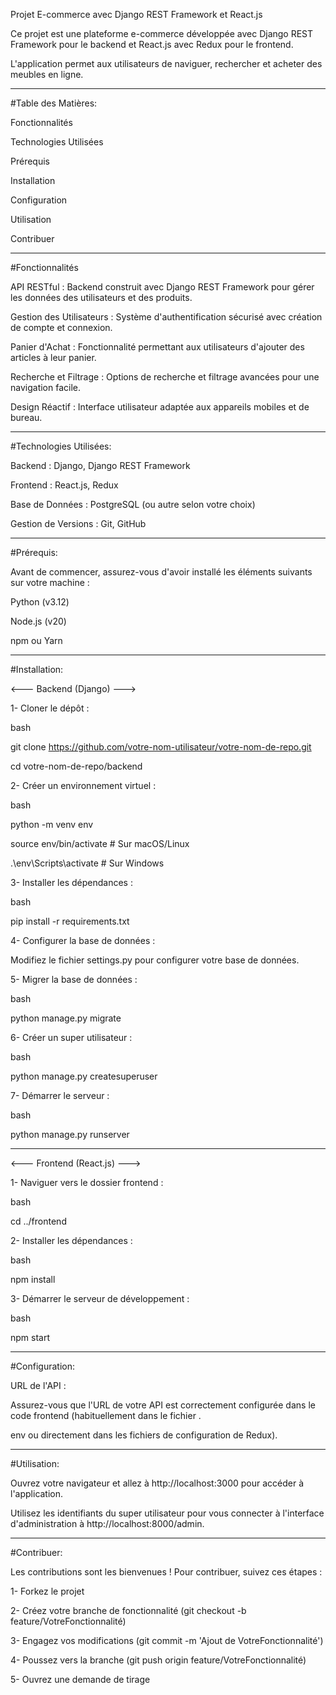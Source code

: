 Projet E-commerce avec Django REST Framework et React.js

Ce projet est une plateforme e-commerce développée avec Django REST Framework pour le backend et React.js avec Redux pour le frontend.

L'application permet aux utilisateurs de naviguer, rechercher et acheter des meubles en ligne.

---
#Table des Matières:

Fonctionnalités

Technologies Utilisées

Prérequis

Installation

Configuration

Utilisation

Contribuer

----
#Fonctionnalités

API RESTful :
Backend construit avec Django REST Framework pour gérer les données des utilisateurs et des produits.

Gestion des Utilisateurs : 
Système d'authentification sécurisé avec création de compte et connexion.

Panier d'Achat : 
Fonctionnalité permettant aux utilisateurs d'ajouter des articles à leur panier.

Recherche et Filtrage : 
Options de recherche et filtrage avancées pour une navigation facile.

Design Réactif : 
Interface utilisateur adaptée aux appareils mobiles et de bureau.

----
#Technologies Utilisées:

Backend : Django, Django REST Framework

Frontend : React.js, Redux

Base de Données : PostgreSQL (ou autre selon votre choix)

Gestion de Versions : Git, GitHub

---
#Prérequis:

Avant de commencer, assurez-vous d'avoir installé les éléments suivants sur votre machine :

Python (v3.12)

Node.js (v20)

npm ou Yarn

----
#Installation:

<--- Backend (Django) --->

1- Cloner le dépôt :

bash

git clone https://github.com/votre-nom-utilisateur/votre-nom-de-repo.git

cd votre-nom-de-repo/backend

2- Créer un environnement virtuel :

bash

python -m venv env

source env/bin/activate    # Sur macOS/Linux

.\env\Scripts\activate     # Sur Windows

3- Installer les dépendances :

bash

pip install -r requirements.txt

4- Configurer la base de données :

Modifiez le fichier settings.py pour configurer votre base de données.

5- Migrer la base de données :

bash

python manage.py migrate

6- Créer un super utilisateur :

bash

python manage.py createsuperuser

7- Démarrer le serveur :

bash

python manage.py runserver

-------------------------

<--- Frontend (React.js) --->

1- Naviguer vers le dossier frontend :

bash

cd ../frontend

2- Installer les dépendances :

bash

npm install

3- Démarrer le serveur de développement :

bash

npm start

-----
#Configuration:

URL de l'API :

Assurez-vous que l'URL de votre API est correctement configurée dans le code frontend (habituellement dans le fichier .

env ou directement dans les fichiers de configuration de Redux).

----

#Utilisation:

Ouvrez votre navigateur et allez à http://localhost:3000 pour accéder à l'application.

Utilisez les identifiants du super utilisateur pour vous connecter à l'interface d'administration à http://localhost:8000/admin.

----
#Contribuer:

Les contributions sont les bienvenues ! Pour contribuer, suivez ces étapes :

1- Forkez le projet

2- Créez votre branche de fonctionnalité (git checkout -b feature/VotreFonctionnalité)

3- Engagez vos modifications (git commit -m 'Ajout de VotreFonctionnalité')

4- Poussez vers la branche (git push origin feature/VotreFonctionnalité)

5- Ouvrez une demande de tirage




